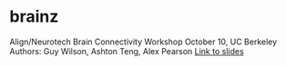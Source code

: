 # brainz
Align/Neurotech Brain Connectivity Workshop
October 10, UC Berkeley
Authors: Guy Wilson, Ashton Teng, Alex Pearson
[Link to slides](https://docs.google.com/presentation/d/1kDnbGtn9WiCxly9-SZl2px4rYoMae2wG3BM4hnKySF0/edit#slide=id.p)